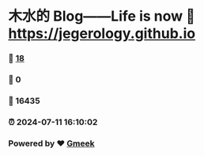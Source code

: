 # 木水的 Blog——Life is now :link: https://jegerology.github.io 
### :page_facing_up: [18](https://jegerology.github.io/tag.html) 
### :speech_balloon: 0 
### :hibiscus: 16435 
### :alarm_clock: 2024-07-11 16:10:02 
### Powered by :heart: [Gmeek](https://github.com/Meekdai/Gmeek)
